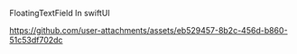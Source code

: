 FloatingTextField In swiftUI

https://github.com/user-attachments/assets/eb529457-8b2c-456d-b860-51c53df702dc

